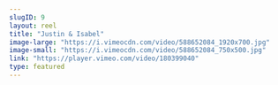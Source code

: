 ```yaml
---
slugID: 9 
layout: reel
title: "Justin & Isabel"
image-large: "https://i.vimeocdn.com/video/588652084_1920x700.jpg"
image-small: "https://i.vimeocdn.com/video/588652084_750x500.jpg"
link: "https://player.vimeo.com/video/180399040"
type: featured
---
```

